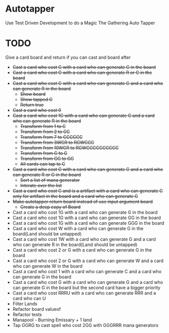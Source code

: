 # Autotapper
Use Test Driven Development to do a Magic The Gathering Auto Tapper

# TODO 

Give a card board and return if you can cast and board after
* ~~Cast a card who cost G with a card who can generate G in the board~~
* ~~Cast a card who cost G with a card who can generate R or G in the board~~
* ~~Cast a card who cost G with a card who can generate G and a card who can generate R in the board~~
  * ~~Show board~~
  * ~~Show tapped G~~
  * ~~Return true~~
* ~~Cast a card who cost 0~~
* ~~Cast a card who cost 1G with a card who can generate G and a card who can generate R in the board~~
  * ~~Transform from 1 to C~~
  * ~~Transform from 2 to CC~~
  * ~~Transform from 7 to CCCCCC~~
  * ~~Transform from 3WGR to RGWCCC~~
  * ~~Transform from 10WGR to RGWCCCCCCCCCC~~
  * ~~Transform from G to G~~
  * ~~Transform from GG to GG~~
  * ~~All cards can tap to C~~
* ~~Cast a card who cost G with a card who can generate G and a card who can generate R or G in the board~~
	* ~~Sort a list of mana generator~~ 
	* ~~Interate over the list~~
* ~~Cast a card who cost C and is a artifact with a card who can generate C only for artifact in the board and a card who can generate G~~
* ~~Make autotapper return board instead of use input argument board~~
  * ~~Create a deep copy of Board~~
* Cast a card who cost 1G with a card who can generate G in the board
* Cast a card who cost 1G with a card who can generate GG in the board
* Cast a card who cost 1G with a card who can generate GGG in the board
* Cast a card who cost W with a card who can generate G in the board(Land should be untapped)
* Cast a card who cost 1W with a card who can generate G and a card who can generate R in the board(Land should be untapped)
* Cast a card who cost 2 or G with a card who can generate G in the board
* Cast a card who cost 2 or G with a card who can generate W and a card who can generate W in the board
* Cast a card who cost 1 with a card who can generate C and a card who can generate G in the board
* Cast a card who cost G with a card who can generate G and a card who can generate G in the board but the second card have a bigger priority
* Cast a card who cost RRRU with a card who can generate RRR and a card who can U 
* Filter Lands 
* Refactor board valueof 
* Refactor tests
* Manapool - Burning Emissary + 1 land
* Tap GGRG to cast spell who cost 2GG with GGGRRR mana generators
